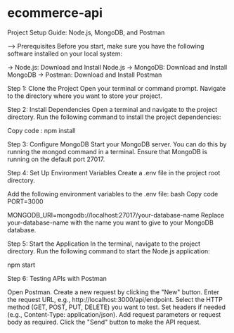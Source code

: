 # ecommerce-api

Project Setup Guide: Node.js, MongoDB, and Postman

--> Prerequisites
Before you start, make sure you have the following software installed on your local system:

-> Node.js: Download and Install Node.js
-> MongoDB: Download and Install MongoDB
-> Postman: Download and Install Postman


Step 1: Clone the Project
Open your terminal or command prompt.
Navigate to the directory where you want to store your project.

Step 2: Install Dependencies
Open a terminal and navigate to the project directory.
Run the following command to install the project dependencies:

Copy code :
npm install

Step 3: Configure MongoDB
Start your MongoDB server. You can do this by running the mongod command in a terminal.
Ensure that MongoDB is running on the default port 27017.

Step 4: Set Up Environment Variables
Create a .env file in the project root directory.

Add the following environment variables to the .env file:
bash
Copy code
PORT=3000

MONGODB_URI=mongodb://localhost:27017/your-database-name
Replace your-database-name with the name you want to give to your MongoDB database.

Step 5: Start the Application
In the terminal, navigate to the project directory.
Run the following command to start the Node.js application:


npm start

Step 6: Testing APIs with Postman

Open Postman.
Create a new request by clicking the "New" button.
Enter the request URL, e.g., http://localhost:3000/api/endpoint.
Select the HTTP method (GET, POST, PUT, DELETE) you want to test.
Set headers if needed (e.g., Content-Type: application/json).
Add request parameters or request body as required.
Click the "Send" button to make the API request.
